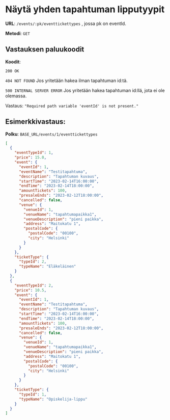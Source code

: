 # Näytä yhden tapahtuman lipputyypit

**URL**: `/events/:pk/eventtickettypes` , jossa pk on eventId.

**Metodi**: `GET`

## Vastauksen paluukoodit

**Koodit**: 

`200 OK`

`404 NOT FOUND` Jos yritetään hakea ilman tapahtuman id:tä.

`500 INTERNAL SERVER ERROR` Jos yritetään hakea tapahtuman id:llä, jota ei ole olemassa.

Vastaus: `"Required path variable 'eventId' is not present."`

## Esimerkkivastaus:

**Polku**: `BASE_URL/events/1/eventtickettypes`

```json
[
  {
    "eventTypeId": 1,
    "price": 15.0,
    "event": {
      "eventId": 1,
      "eventName": "Testitapahtuma",
      "description": "Tapahtuman kuvaus",
      "startTime": "2023-02-14T16:00:00",
      "endTime": "2023-02-14T18:00:00",
      "amountTickets": 100,
      "presaleEnds": "2023-02-12T18:00:00",
      "cancelled": false,
      "venue": {
        "venueId": 1,
        "venueName": "tapahtumapaikka1",
        "venueDescription": "pieni paikka",
        "address": "Maitokatu 1",
        "postalCode": {
          "postalCode": "00100",
          "city": "Helsinki"
        }
      }
    },
    "ticketType": {
      "typeId": 2,
      "typeName": "Eläkeläinen"
    }
  },
  {
    "eventTypeId": 2,
    "price": 10.5,
    "event": {
      "eventId": 1,
      "eventName": "Testitapahtuma",
      "description": "Tapahtuman kuvaus",
      "startTime": "2023-02-14T16:00:00",
      "endTime": "2023-02-14T18:00:00",
      "amountTickets": 100,
      "presaleEnds": "2023-02-12T18:00:00",
      "cancelled": false,
      "venue": {
        "venueId": 1,
        "venueName": "tapahtumapaikka1",
        "venueDescription": "pieni paikka",
        "address": "Maitokatu 1",
        "postalCode": {
          "postalCode": "00100",
          "city": "Helsinki"
        }
      }
    },
    "ticketType": {
      "typeId": 1,
      "typeName": "Opiskelija-lippu"
    }
  }
]
```
